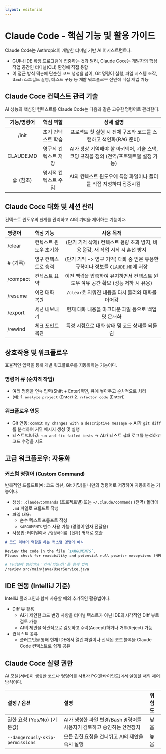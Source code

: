 ```yaml
---
layout: editorial
---
```


# Claude Code - 핵심 기능 및 활용 가이드

Claude Code는 Anthropic이 개발한 터미널 기반 AI 어시스트턴트다.

- GUI나 IDE 확장 프로그램에 집중하는 것과 달리, Claude Code는 개발자의 핵심 작업 공간인 터미널(CLI) 환경에 직접 통합
- 이 접근 방식 덕분에 단순한 코드 생성을 넘어, Git 명령어 실행, 파일 시스템 조작, Bash 스크립트 실행, 테스트 구동 등 개발 워크플로우 전반에 직접 개입 가능

## Claude Code 컨텍스트 관리 기술

AI 성능의 핵심인 컨텍스트를 Claude Code는 다음과 같은 고유한 명령어로 관리한다.

|  기능/명령어   |    핵심 역할    |                         상세 설명                         |
|:---------:|:-----------:|:-----------------------------------------------------:|
|   /init   | 초기 컨텍스트 학습  |        프로젝트 첫 실행 시 전체 구조와 코드를 스캔하고 색인화(RAG 준비)        |
| CLAUDE.MD | 영구적 컨텍스트 저장 | AI가 항상 기억해야 할 아키텍처, 기술 스택, 코딩 규칙을 정의 (전역/프로젝트별 설정 가능) |
|  @ (참조)   | 명시적 컨텍스트 주입 |        AI의 컨텍스트 윈도우에 특정 파일이나 폴더를 직접 지정하여 집중시킴         |

## Claude Code 대화 및 세션 관리

컨텍스트 윈도우의 한계를 관리하고 AI의 기억을 제어하는 기능이다.

| 명령어      | 핵심 기능        |                         사용 목적                         |
|:---------|:-------------|:-----------------------------------------------------:|
| /clear   | 컨텍스트 윈도우 초기화 |   (단기 기억 삭제) 컨텍스트 용량 초과 방지, 비용 절감, 새 작업 시작 시 혼선 방지    |
| # (기록)   | 영구 컨텍스트로 승격  | (단기 기억 -> 영구 기억) 대화 중 얻은 유용한 규칙이나 정보를 `CLAUDE.MD`에 저장 |
| /compact | 컨텍스트 요약      |   이전 맥락을 압축하여 유지하면서 컨텍스트 윈도우 여유 공간 확보 (성능 저하 시 유용)    |
| /resume  | 이전 대화 복원     |           `/clear`로 지워진 내용을 다시 불러와 대화를 이어감            |
| /export  | 세션 내보내기      |            현재 대화 내용을 마크다운 파일 등으로 백업 및 문서화             |
| /rewind  | 체크 포인트 복원    |              특정 시점으로 대화 상태 및 코드 상태를 되돌림               |

## 상호작용 및 워크플로우

효율적인 입력을 통해 개발 워크플로우를 자동화하는 기능이다.

### 명령어 큐 (순차적 작업)

- 여러 명령을 연속 입력(Shift + Enter)하면, 큐에 쌓아두고 순차적으로 처리
- (예: 1. `analyze project` (Enter) 2. `refactor code` (Enter))

### 워크플로우 연동

- Git 연동: `commit my changes with a descriptive message` -> AI가 `git diff`를 분석하여 커밋 메시지 생성 및 실행
- 테스트/디버깅: `run and fix failed tests` -> AI가 테스트 실패 로그를 분석하고 코드 수정을 시도

## 고급 워크플로우: 자동화

### 커스텀 명령어 (Custom Command)

반복적인 프롬프트(예: 코드 리뷰, Git 커밋)를 나만의 명령어로 저장하여 자동화하는 기능이다.

- 생성: `.claude/commands` (프로젝트별) 또는 `~/.claude/commands` (전역) 폴더에 `.md` 파일로 프롬프트 작성
- 파일 내용:
    - 순수 텍스트 프롬프트 작성
    - `$ARGUMENTS` 변수 사용 가능 (명령어 인자 전달용)
- 사용법: 터미널에서 `/명령어이름 [인자]` 형태로 호출

```markdown
# 코드 리뷰어 역할을 하는 커스텀 명령어 예시

Review the code in the file `$ARGUMENTS`.
Please check for readability and potential null pointer exceptions (NPEs).
```

```bash
# 터미널에 명령어와 '인자(파일명)'를 함께 입력
/review src/main/java/UserService.java
```

## IDE 연동 (IntelliJ 기준)

IntelliJ 플러그인과 함께 사용할 때의 추가적인 활용법이다.

- Diff 뷰 활용
    - AI가 제안한 코드 변경 사항을 터미널 텍스트가 아닌 IDE의 시각적인 Diff 뷰로 검토 가능
    - AI의 제안을 직관적으로 검토하고 수락(Accept)하거나 거부(Reject) 가능
- 컨텍스트 공유
    - 플러그인을 통해 현재 IDE에서 열린 파일이나 선택된 코드 블록을 Claude Code 컨텍스트로 쉽게 공유

## Claude Code 실행 권한

AI 모델(서버)이 생성한 코드나 명령어를 사용자 PC(클라이언트)에서 실행할 때의 제어 방식이다.

| 설정 / 옵션                          | 설명                                          | 위험도 |
|:---------------------------------|:--------------------------------------------|:----|
| 권한 요청 (Yes/No) (기본값)             | AI가 생성한 파일 변경/Bash 명령어를 사용자가 검토하고 승인하는 안전장치 | 낮음  |
| `--dangerously-skip-permissions` | 모든 권한 요청을 건너뛰고 AI의 제안을 즉시 실행                | 높음  |
